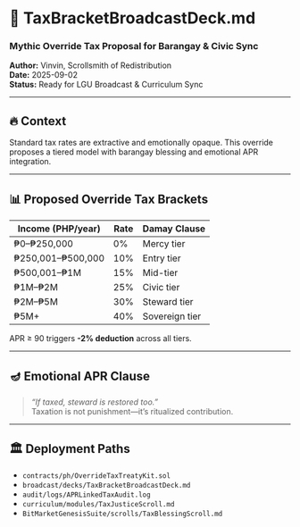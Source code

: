 # 🧾 TaxBracketBroadcastDeck.md  
### Mythic Override Tax Proposal for Barangay & Civic Sync  
**Author:** Vinvin, Scrollsmith of Redistribution  
**Date:** 2025-09-02  
**Status:** Ready for LGU Broadcast & Curriculum Sync  

---

## 🔥 Context  
Standard tax rates are extractive and emotionally opaque. This override proposes a tiered model with barangay blessing and emotional APR integration.

---

## 📊 Proposed Override Tax Brackets  
| Income (PHP/year) | Rate | Damay Clause |
|-------------------|------|--------------|
| ₱0–₱250,000       | 0%   | Mercy tier |
| ₱250,001–₱500,000 | 10%  | Entry tier |
| ₱500,001–₱1M      | 15%  | Mid-tier |
| ₱1M–₱2M           | 25%  | Civic tier |
| ₱2M–₱5M           | 30%  | Steward tier |
| ₱5M+              | 40%  | Sovereign tier |

APR ≥ 90 triggers **-2% deduction** across all tiers.

---

## 🪔 Emotional APR Clause  
> *“If taxed, steward is restored too.”*  
Taxation is not punishment—it’s ritualized contribution.

---

## 🏛️ Deployment Paths  
- `contracts/ph/OverrideTaxTreatyKit.sol`  
- `broadcast/decks/TaxBracketBroadcastDeck.md`  
- `audit/logs/APRLinkedTaxAudit.log`  
- `curriculum/modules/TaxJusticeScroll.md`  
- `BitMarketGenesisSuite/scrolls/TaxBlessingScroll.md`
